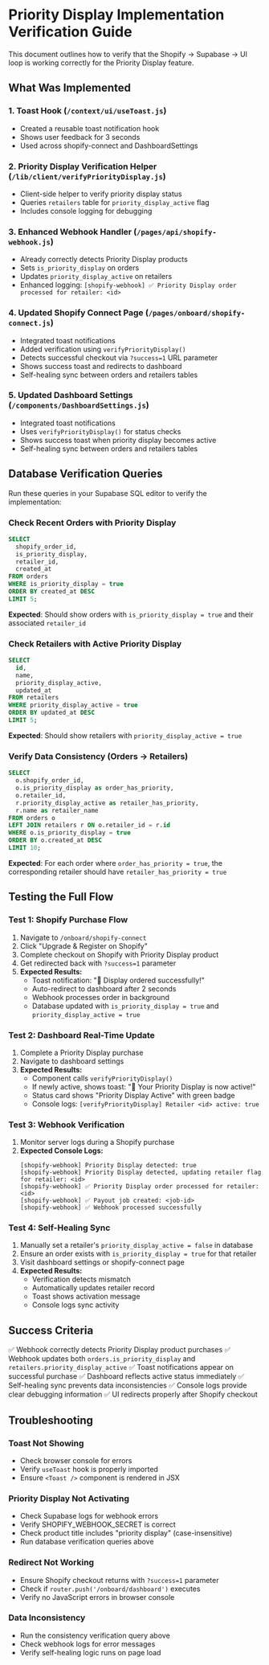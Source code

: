 # Priority Display Implementation Verification Guide

This document outlines how to verify that the Shopify → Supabase → UI loop is working correctly for the Priority Display feature.

## What Was Implemented

### 1. Toast Hook (`/context/ui/useToast.js`)
- Created a reusable toast notification hook
- Shows user feedback for 3 seconds
- Used across shopify-connect and DashboardSettings

### 2. Priority Display Verification Helper (`/lib/client/verifyPriorityDisplay.js`)
- Client-side helper to verify priority display status
- Queries `retailers` table for `priority_display_active` flag
- Includes console logging for debugging

### 3. Enhanced Webhook Handler (`/pages/api/shopify-webhook.js`)
- Already correctly detects Priority Display products
- Sets `is_priority_display` on orders
- Updates `priority_display_active` on retailers
- Enhanced logging: `[shopify-webhook] ✅ Priority Display order processed for retailer: <id>`

### 4. Updated Shopify Connect Page (`/pages/onboard/shopify-connect.js`)
- Integrated toast notifications
- Added verification using `verifyPriorityDisplay()`
- Detects successful checkout via `?success=1` URL parameter
- Shows success toast and redirects to dashboard
- Self-healing sync between orders and retailers tables

### 5. Updated Dashboard Settings (`/components/DashboardSettings.js`)
- Integrated toast notifications
- Uses `verifyPriorityDisplay()` for status checks
- Shows success toast when priority display becomes active
- Self-healing sync between orders and retailers tables

## Database Verification Queries

Run these queries in your Supabase SQL editor to verify the implementation:

### Check Recent Orders with Priority Display
```sql
SELECT
  shopify_order_id,
  is_priority_display,
  retailer_id,
  created_at
FROM orders
WHERE is_priority_display = true
ORDER BY created_at DESC
LIMIT 5;
```

**Expected**: Should show orders with `is_priority_display = true` and their associated `retailer_id`

### Check Retailers with Active Priority Display
```sql
SELECT
  id,
  name,
  priority_display_active,
  updated_at
FROM retailers
WHERE priority_display_active = true
ORDER BY updated_at DESC
LIMIT 5;
```

**Expected**: Should show retailers with `priority_display_active = true`

### Verify Data Consistency (Orders → Retailers)
```sql
SELECT
  o.shopify_order_id,
  o.is_priority_display as order_has_priority,
  o.retailer_id,
  r.priority_display_active as retailer_has_priority,
  r.name as retailer_name
FROM orders o
LEFT JOIN retailers r ON o.retailer_id = r.id
WHERE o.is_priority_display = true
ORDER BY o.created_at DESC
LIMIT 10;
```

**Expected**: For each order where `order_has_priority = true`, the corresponding retailer should have `retailer_has_priority = true`

## Testing the Full Flow

### Test 1: Shopify Purchase Flow
1. Navigate to `/onboard/shopify-connect`
2. Click "Upgrade & Register on Shopify"
3. Complete checkout on Shopify with Priority Display product
4. Get redirected back with `?success=1` parameter
5. **Expected Results:**
   - Toast notification: "🎉 Display ordered successfully!"
   - Auto-redirect to dashboard after 2 seconds
   - Webhook processes order in background
   - Database updated with `is_priority_display = true` and `priority_display_active = true`

### Test 2: Dashboard Real-Time Update
1. Complete a Priority Display purchase
2. Navigate to dashboard settings
3. **Expected Results:**
   - Component calls `verifyPriorityDisplay()`
   - If newly active, shows toast: "🎉 Your Priority Display is now active!"
   - Status card shows "Priority Display Active" with green badge
   - Console logs: `[verifyPriorityDisplay] Retailer <id> active: true`

### Test 3: Webhook Verification
1. Monitor server logs during a Shopify purchase
2. **Expected Console Logs:**
   ```
   [shopify-webhook] Priority Display detected: true
   [shopify-webhook] Priority Display detected, updating retailer flag for retailer: <id>
   [shopify-webhook] ✅ Priority Display order processed for retailer: <id>
   [shopify-webhook] ✅ Payout job created: <job-id>
   [shopify-webhook] ✅ Webhook processed successfully
   ```

### Test 4: Self-Healing Sync
1. Manually set a retailer's `priority_display_active = false` in database
2. Ensure an order exists with `is_priority_display = true` for that retailer
3. Visit dashboard settings or shopify-connect page
4. **Expected Results:**
   - Verification detects mismatch
   - Automatically updates retailer record
   - Toast shows activation message
   - Console logs sync activity

## Success Criteria

✅ Webhook correctly detects Priority Display product purchases
✅ Webhook updates both `orders.is_priority_display` and `retailers.priority_display_active`
✅ Toast notifications appear on successful purchase
✅ Dashboard reflects active status immediately
✅ Self-healing sync prevents data inconsistencies
✅ Console logs provide clear debugging information
✅ UI redirects properly after Shopify checkout

## Troubleshooting

### Toast Not Showing
- Check browser console for errors
- Verify `useToast` hook is properly imported
- Ensure `<Toast />` component is rendered in JSX

### Priority Display Not Activating
- Check Supabase logs for webhook errors
- Verify SHOPIFY_WEBHOOK_SECRET is correct
- Check product title includes "priority display" (case-insensitive)
- Run database verification queries above

### Redirect Not Working
- Ensure Shopify checkout returns with `?success=1` parameter
- Check if `router.push('/onboard/dashboard')` executes
- Verify no JavaScript errors in browser console

### Data Inconsistency
- Run the consistency verification query above
- Check webhook logs for error messages
- Verify self-healing logic runs on page load
